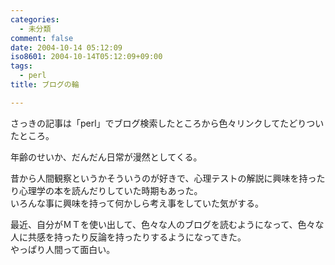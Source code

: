 ```yaml
---
categories:
  - 未分類
comment: false
date: 2004-10-14 05:12:09
iso8601: 2004-10-14T05:12:09+09:00
tags:
  - perl
title: ブログの輪

---
```


<div class="entry-body">
                                 <p>さっきの記事は「perl」でブログ検索したところから色々リンクしてたどりついたところ。</p>

<p>年齢のせいか、だんだん日常が漫然としてくる。</p>

<p>昔から人間観察というかそういうのが好きで、心理テストの解説に興味を持ったり心理学の本を読んだりしていた時期もあった。<br />
いろんな事に興味を持って何かしら考え事をしていた気がする。</p>

<p>最近、自分がＭＴを使い出して、色々な人のブログを読むようになって、色々な人に共感を持ったり反論を持ったりするようになってきた。<br />
やっぱり人間って面白い。</p>
                              </div>
    	